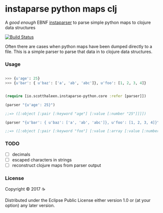# instaparse python maps clj

A _good enough_ EBNF [instaparser](https://github.com/Engelberg/instaparse) to parse simple python maps to clojure data structures


[![Build Status](https://travis-ci.org/scotthaleen/instaparse-python-maps-clj.svg?branch=master)](https://travis-ci.org/scotthaleen/instaparse-python-maps-clj)


Often there are cases when python maps have been dumped directly to a file. This is a simple parser to parse that data in to clojure data structures.


### Usage

```python

>>> {u'age': 25}
>>> {u'bar': { u'baz': ['a', 'ab', 'abc']}, u'foo': [1, 2, 3, 4]}

```

```clojure

(require [io.scotthaleen.instaparse-python.core :refer [parser]])

(parser "{u'age': 25}")

;;=> ([:object [:pair [:keyword "age"] [:value [:number "25"]]]])

(parser "{u'bar': { u'baz': ['a', 'ab', 'abc']}, u'foo': [1, 2, 3, 4]}")

;;=> ([:object [:pair [:keyword "foo"] [:value [:array [:value [:number "1"]] [:value [:number "2"]] [:value [:number "3"]] [:value [:number "4"]]]]] [:pair [:keyword "bar"] [:value [:object [:pair [:keyword "baz"] [:value [:array [:value [:string "a"]] [:value [:string "ab"]] [:value [:string "abc"]]]]]]]]])
```

### TODO

- [ ] decimals
- [ ] escaped characters in strings
- [ ] reconstruct clojure maps from parser output

### License

Copyright © 2017 ☕

Distributed under the Eclipse Public License either version 1.0 or (at
your option) any later version.

